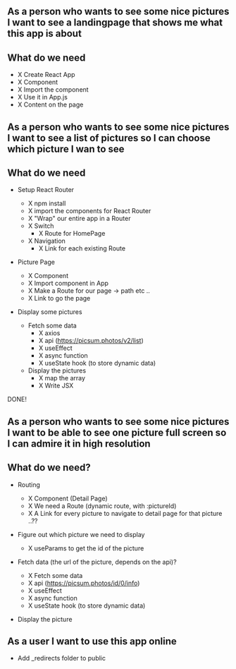 ## As a person who wants to see some nice pictures I want to see a landingpage that shows me what this app is about

## What do we need

- X Create React App
- X Component
- X Import the component
- X Use it in App.js
- X Content on the page

## As a person who wants to see some nice pictures I want to see a list of pictures so I can choose which picture I wan to see

## What do we need

- Setup React Router

  - X npm install
  - X import the components for React Router
  - X "Wrap" our entire app in a Router
  - X Switch
    - X Route for HomePage
  - X Navigation
    - X Link for each existing Route

- Picture Page

  - X Component
  - X Import component in App
  - X Make a Route for our page -> path etc ..
  - X Link to go the page

- Display some pictures
  - Fetch some data
    - X axios
    - X api (https://picsum.photos/v2/list)
    - X useEffect
    - X async function
    - X useState hook (to store dynamic data)
  - Display the pictures
    - X map the array
    - X Write JSX

DONE!

## As a person who wants to see some nice pictures I want to be able to see one picture full screen so I can admire it in high resolution

## What do we need?

- Routing

  - X Component (Detail Page)
  - X We need a Route (dynamic route, with :pictureId)
  - X A Link for every picture to navigate to detail page for that picture ..??

- Figure out which picture we need to display

  - X useParams to get the id of the picture

- Fetch data (the url of the picture, depends on the api)?
  - X Fetch some data
  - X api (https://picsum.photos/id/0/info)
  - X useEffect
  - X async function
  - X useState hook (to store dynamic data)
- Display the picture

## As a user I want to use this app online

- Add \_redirects folder to public
